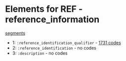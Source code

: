 # Elements for REF - reference_information
[segments](../segments.md)
* 1: `:reference_identification_qualifier` - [1731 codes](../elements/REF_1.md)
* 2: `:reference_identification` - no codes
* 3: `:description` - no codes
